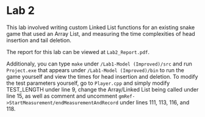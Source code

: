 # Lab 2

This lab involved writing custom Linked List functions for an existing snake game that used an Array List, and measuring the time complexities of head insertion and tail deletion.

The report for this lab can be viewed at `Lab2_Report.pdf`.

Additionaly, you can type `make` under `/Lab1-Model (Improved)/src` and run `Project.exe` that appears under `/Lab1-Model (Improved)/bin` to run the game yourself and view the times for head insertion and deletion. To modify the test parameters yourself, go to `Player.cpp` and simply modify TEST_LENGTH under line 9, change the Array/Linked List being called under line 15, as well as comment and uncomment  `gmRef->StartMeasurement/endMeasurementAndRecord` under lines 111, 113, 116, and 118.